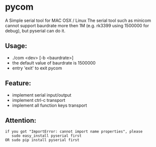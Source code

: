 # pycom
A Simple serial tool for MAC OSX / Linux
The serial tool such as minicom cannot support baurdrate more then 1M (e.g. rk3399 using 1500000 for debug),
but pyserial can do it.<br/>

## Usage:
* ./com \<dev\> [-b \<baurdrate\>]<br/>
* the default value of baurdrate is 1500000
* entry 'exit' to exit pycom <br/>

## Feature:
* implement serial input/output
* implement ctrl-c transport
* implement all function keys transport

## Attention:
```
if you got "ImportError: cannot import name properties", please
   sudo easy_install pyserial first
OR sudo pip install pyserial first
```
